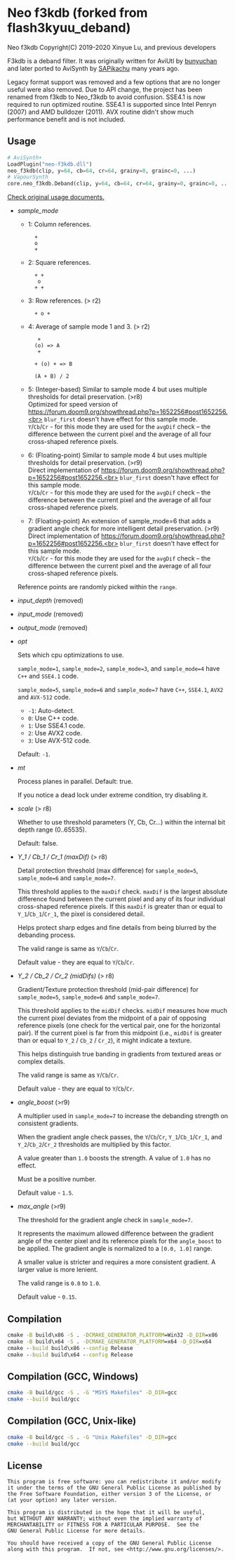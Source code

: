# Neo f3kdb (forked from flash3kyuu_deband)

Neo f3kdb Copyright(C) 2019-2020 Xinyue Lu, and previous developers

F3kdb is a deband filter. It was originally written for AviUtl by [bunyuchan](https://twitter.com/bunyuchan) and later ported to AviSynth by [SAPikachu](https://github.com/SAPikachu) many years ago.

Legacy format support was removed and a few options that are no longer useful were also removed. Due to API change, the project has been renamed from f3kdb to Neo_f3kdb to avoid confusion. SSE4.1 is now required to run optimized routine. SSE4.1 is supported since Intel Penryn (2007) and AMD bulldozer (2011). AVX routine didn't show much performance benefit and is not included.

## Usage

```python
# AviSynth+
LoadPlugin("neo-f3kdb.dll")
neo_f3kdb(clip, y=64, cb=64, cr=64, grainy=0, grainc=0, ...)
# VapourSynth
core.neo_f3kdb.Deband(clip, y=64, cb=64, cr=64, grainy=0, grainc=0, ...)
```

[Check original usage documents.](https://f3kdb.readthedocs.io/en/stable/usage.html)

- *sample_mode*

    * 1: Column references.

            +
            o
            +

    * 2: Square references.

            + +
             o
            + +

    * 3: Row references. (> r2)

            + o +

    * 4: Average of sample mode 1 and 3. (> r2)

             +
            (o) => A
             +

            + (o) + => B

            (A + B) / 2

    * 5: (Integer-based) Similar to sample mode 4 but uses multiple thresholds for detail preservation. (>r8)<br>
        Optimized for speed version of https://forum.doom9.org/showthread.php?p=1652256#post1652256.<br>
        `blur_first` doesn't have effect for this sample mode.<br>
        `Y`/`Cb`/`Cr` - for this mode they are used for the `avgDif` check – the difference between the current pixel and the average of all four cross-shaped reference pixels.

    * 6: (Floating-point) Similar to sample mode 4 but uses multiple thresholds for detail preservation. (>r9)<br>
        Direct implementation of https://forum.doom9.org/showthread.php?p=1652256#post1652256.<br>
        `blur_first` doesn't have effect for this sample mode.<br>
        `Y`/`Cb`/`Cr` - for this mode they are used for the `avgDif` check – the difference between the current pixel and the average of all four cross-shaped reference pixels.

    * 7: (Floating-point) An extension of sample_mode=6 that adds a gradient angle check for more intelligent detail preservation. (>r9)<br>
        Direct implementation of https://forum.doom9.org/showthread.php?p=1652256#post1652256.<br>
        `blur_first` doesn't have effect for this sample mode.<br>
        `Y`/`Cb`/`Cr` - for this mode they are used for the `avgDif` check – the difference between the current pixel and the average of all four cross-shaped reference pixels.

    Reference points are randomly picked within the `range`.

- *input_depth* (removed)

- *input_mode* (removed)

- *output_mode* (removed)

- *opt*

    Sets which cpu optimizations to use.

    `sample_mode=1`, `sample_mode=2`, `sample_mode=3`, and `sample_mode=4` have `C++` and `SSE4.1` code.

    `sample_mode=5`, `sample_mode=6` and `sample_mode=7` have `C++`, `SSE4.1`, `AVX2` and `AVX-512` code.

    - `-1`: Auto-detect.
    - `0`: Use C++ code.
    - `1`: Use SSE4.1 code.
    - `2`: Use AVX2 code.
    - `3`: Use AVX-512 code.

    Default: `-1`.

- *mt*

    Process planes in parallel. Default: true.

    If you notice a dead lock under extreme condition, try disabling it.

- *scale* (> r8)

    Whether to use threshold parameters (Y, Cb, Cr...) within the internal bit depth range (0..65535).

    Default: false.

- *Y_1 / Cb_1 / Cr_1 (maxDif)* (> r8)

    Detail protection threshold (max difference) for `sample_mode=5`, `sample_mode=6` and `sample_mode=7`.

    This threshold applies to the `maxDif` check. `maxDif` is the largest absolute difference found between the current pixel and any of its four individual cross-shaped reference pixels. If this `maxDif` is greater than or equal to `Y_1`/`Cb_1`/`Cr_1`, the pixel is considered detail.

    Helps protect sharp edges and fine details from being blurred by the debanding process.

    The valid range is same as `Y`/`Cb`/`Cr`.

    Default value - they are equal to `Y`/`Cb`/`Cr`.

- *Y_2 / Cb_2 / Cr_2 (midDifs)* (> r8)

    Gradient/Texture protection threshold (mid-pair difference) for `sample_mode=5`, `sample_mode=6` and `sample_mode=7`.

    This threshold applies to the `midDif` checks. `midDif` measures how much the current pixel deviates from the midpoint of a pair of opposing reference pixels (one check for the vertical pair, one for the horizontal pair). If the current pixel is far from this midpoint (i.e., `midDif` is greater than or equal to `Y_2` / `Cb_2` / `Cr_2`), it might indicate a texture.

    This helps distinguish true banding in gradients from textured areas or complex details.

    The valid range is same as `Y`/`Cb`/`Cr`.

    Default value - they are equal to `Y`/`Cb`/`Cr`.

- *angle_boost* (>r9)

    A multiplier used in `sample_mode=7` to increase the debanding strength on consistent gradients.

    When the gradient angle check passes, the `Y`/`Cb`/`Cr`, `Y_1`/`Cb_1`/`Cr_1`, and `Y_2`/`Cb_2`/`Cr_2` thresholds are multiplied by this factor.

    A value greater than `1.0` boosts the strength. A value of `1.0` has no effect.

    Must be a positive number.

    Default value - `1.5`.

- *max_angle* (>r9)

    The threshold for the gradient angle check in `sample_mode=7`.

    It represents the maximum allowed difference between the gradient angle of the center pixel and its reference pixels for the `angle_boost` to be applied. The gradient angle is normalized to a `[0.0, 1.0]` range.

    A smaller value is stricter and requires a more consistent gradient. A larger value is more lenient.

    The valid range is `0.0` to `1.0`.

    Default value - `0.15`.

## Compilation

```cmd
cmake -B build\x86 -S . -DCMAKE_GENERATOR_PLATFORM=Win32 -D_DIR=x86
cmake -B build\x64 -S . -DCMAKE_GENERATOR_PLATFORM=x64 -D_DIR=x64
cmake --build build\x86 --config Release
cmake --build build\x64 --config Release
```

## Compilation (GCC, Windows)

```bash
cmake -B build/gcc -S . -G "MSYS Makefiles" -D_DIR=gcc
cmake --build build/gcc
```

## Compilation (GCC, Unix-like)

```bash
cmake -B build/gcc -S . -G "Unix Makefiles" -D_DIR=gcc
cmake --build build/gcc
```

## License

    This program is free software: you can redistribute it and/or modify
    it under the terms of the GNU General Public License as published by
    the Free Software Foundation, either version 3 of the License, or
    (at your option) any later version.

    This program is distributed in the hope that it will be useful,
    but WITHOUT ANY WARRANTY; without even the implied warranty of
    MERCHANTABILITY or FITNESS FOR A PARTICULAR PURPOSE.  See the
    GNU General Public License for more details.

    You should have received a copy of the GNU General Public License
    along with this program.  If not, see <http://www.gnu.org/licenses/>.
